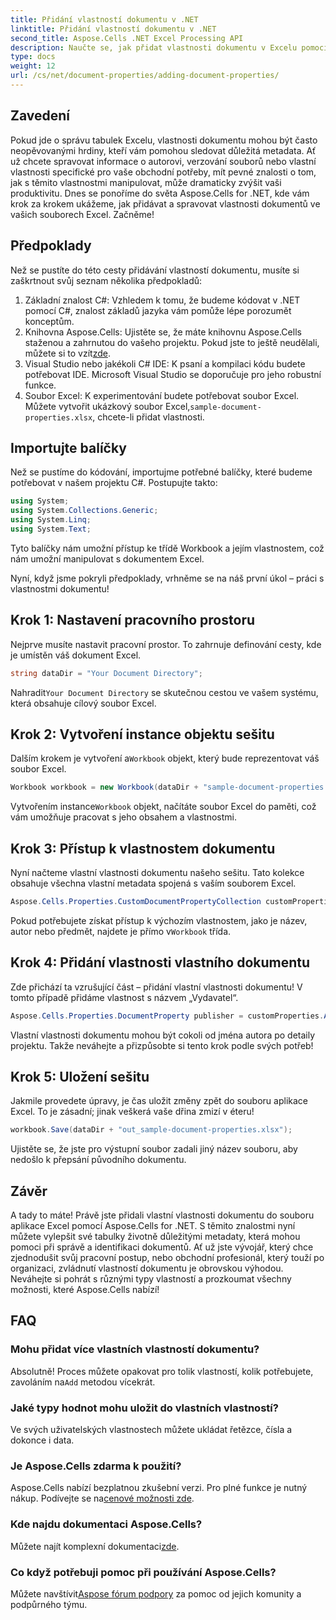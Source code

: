 ```yaml
---
title: Přidání vlastností dokumentu v .NET
linktitle: Přidání vlastností dokumentu v .NET
second_title: Aspose.Cells .NET Excel Processing API
description: Naučte se, jak přidat vlastnosti dokumentu v Excelu pomocí Aspose.Cells for .NET, pomocí tohoto podrobného průvodce krok za krokem.
type: docs
weight: 12
url: /cs/net/document-properties/adding-document-properties/
---
```

## Zavedení
Pokud jde o správu tabulek Excelu, vlastnosti dokumentu mohou být často neopěvovanými hrdiny, kteří vám pomohou sledovat důležitá metadata. Ať už chcete spravovat informace o autorovi, verzování souborů nebo vlastní vlastnosti specifické pro vaše obchodní potřeby, mít pevné znalosti o tom, jak s těmito vlastnostmi manipulovat, může dramaticky zvýšit vaši produktivitu. Dnes se ponoříme do světa Aspose.Cells for .NET, kde vám krok za krokem ukážeme, jak přidávat a spravovat vlastnosti dokumentů ve vašich souborech Excel. Začněme!
## Předpoklady
Než se pustíte do této cesty přidávání vlastností dokumentu, musíte si zaškrtnout svůj seznam několika předpokladů:
1. Základní znalost C#: Vzhledem k tomu, že budeme kódovat v .NET pomocí C#, znalost základů jazyka vám pomůže lépe porozumět konceptům.
2.  Knihovna Aspose.Cells: Ujistěte se, že máte knihovnu Aspose.Cells staženou a zahrnutou do vašeho projektu. Pokud jste to ještě neudělali, můžete si to vzít[zde](https://releases.aspose.com/cells/net/).
3. Visual Studio nebo jakékoli C# IDE: K psaní a kompilaci kódu budete potřebovat IDE. Microsoft Visual Studio se doporučuje pro jeho robustní funkce.
4.  Soubor Excel: K experimentování budete potřebovat soubor Excel. Můžete vytvořit ukázkový soubor Excel,`sample-document-properties.xlsx`, chcete-li přidat vlastnosti.
## Importujte balíčky
Než se pustíme do kódování, importujme potřebné balíčky, které budeme potřebovat v našem projektu C#. Postupujte takto:
```csharp
using System;
using System.Collections.Generic;
using System.Linq;
using System.Text;
```
Tyto balíčky nám umožní přístup ke třídě Workbook a jejím vlastnostem, což nám umožní manipulovat s dokumentem Excel.

Nyní, když jsme pokryli předpoklady, vrhněme se na náš první úkol – práci s vlastnostmi dokumentu!
## Krok 1: Nastavení pracovního prostoru
Nejprve musíte nastavit pracovní prostor. To zahrnuje definování cesty, kde je umístěn váš dokument Excel.
```csharp
string dataDir = "Your Document Directory";
```
 Nahradit`Your Document Directory` se skutečnou cestou ve vašem systému, která obsahuje cílový soubor Excel.
## Krok 2: Vytvoření instance objektu sešitu
 Dalším krokem je vytvoření a`Workbook` objekt, který bude reprezentovat váš soubor Excel.
```csharp
Workbook workbook = new Workbook(dataDir + "sample-document-properties.xlsx");
```
 Vytvořením instance`Workbook` objekt, načítáte soubor Excel do paměti, což vám umožňuje pracovat s jeho obsahem a vlastnostmi.
## Krok 3: Přístup k vlastnostem dokumentu
Nyní načteme vlastní vlastnosti dokumentu našeho sešitu. Tato kolekce obsahuje všechna vlastní metadata spojená s vaším souborem Excel.
```csharp
Aspose.Cells.Properties.CustomDocumentPropertyCollection customProperties = workbook.Worksheets.CustomDocumentProperties;
```
 Pokud potřebujete získat přístup k výchozím vlastnostem, jako je název, autor nebo předmět, najdete je přímo v`Workbook` třída.
## Krok 4: Přidání vlastnosti vlastního dokumentu
Zde přichází ta vzrušující část – přidání vlastní vlastnosti dokumentu! V tomto případě přidáme vlastnost s názvem „Vydavatel“.
```csharp
Aspose.Cells.Properties.DocumentProperty publisher = customProperties.Add("Publisher", "Aspose");
```
Vlastní vlastnosti dokumentu mohou být cokoli od jména autora po detaily projektu. Takže neváhejte a přizpůsobte si tento krok podle svých potřeb!
## Krok 5: Uložení sešitu
Jakmile provedete úpravy, je čas uložit změny zpět do souboru aplikace Excel. To je zásadní; jinak veškerá vaše dřina zmizí v éteru!
```csharp
workbook.Save(dataDir + "out_sample-document-properties.xlsx");
```
Ujistěte se, že jste pro výstupní soubor zadali jiný název souboru, aby nedošlo k přepsání původního dokumentu.

## Závěr
A tady to máte! Právě jste přidali vlastní vlastnosti dokumentu do souboru aplikace Excel pomocí Aspose.Cells for .NET. S těmito znalostmi nyní můžete vylepšit své tabulky životně důležitými metadaty, která mohou pomoci při správě a identifikaci dokumentů. Ať už jste vývojář, který chce zjednodušit svůj pracovní postup, nebo obchodní profesionál, který touží po organizaci, zvládnutí vlastností dokumentu je obrovskou výhodou. 
Neváhejte si pohrát s různými typy vlastností a prozkoumat všechny možnosti, které Aspose.Cells nabízí!
## FAQ
### Mohu přidat více vlastních vlastností dokumentu?
 Absolutně! Proces můžete opakovat pro tolik vlastností, kolik potřebujete, zavoláním na`Add` metodou vícekrát.
### Jaké typy hodnot mohu uložit do vlastních vlastností?
Ve svých uživatelských vlastnostech můžete ukládat řetězce, čísla a dokonce i data.
### Je Aspose.Cells zdarma k použití?
 Aspose.Cells nabízí bezplatnou zkušební verzi. Pro plné funkce je nutný nákup. Podívejte se na[cenové možnosti zde](https://purchase.aspose.com/buy).
### Kde najdu dokumentaci Aspose.Cells?
Můžete najít komplexní dokumentaci[zde](https://reference.aspose.com/cells/net/).
### Co když potřebuji pomoc při používání Aspose.Cells?
 Můžete navštívit[Aspose fórum podpory](https://forum.aspose.com/c/cells/9) za pomoc od jejich komunity a podpůrného týmu.